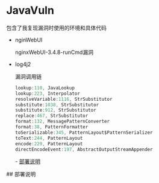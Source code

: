 # JavaVuln

包含了我复现漏洞时使用的环境和具体代码

- nginWebUI

  nginxWebUI-3.4.8-runCmd漏洞

- log4j2

  漏洞调用链

  ```java
  lookup:110, JavaLookup
  lookup:223, Interpolator 
  resolveVariable:1116, StrSubstitutor
  substitute:1038, StrSubstitutor
  substitute:912, StrSubstitutor
  replace:467, StrSubstitutor 
  format:132, MessagePatternConverter
  format:38, PatternFormatter 
  toSerializable:345, PatternLayout$PatternSerializer 
  toText:244, PatternLayout 
  encode:229, PatternLayout 
  directEncodeEvent:197, AbstractOutputStreamAppender 
  
  ```

  \- [部署说明](#deployment)





































\## 部署说明 <a name="deployment"></a>